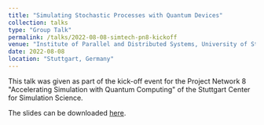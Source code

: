 ```yaml
---
title: "Simulating Stochastic Processes with Quantum Devices"
collection: talks
type: "Group Talk"
permalink: /talks/2022-08-08-simtech-pn8-kickoff
venue: "Institute of Parallel and Distributed Systems, University of Stuttgart"
date: 2022-08-08
location: "Stuttgart, Germany"
---
```


This talk was given as part of the kick-off event for the Project Network 8 "Accelerating Simulation with Quantum Computing" of the Stuttgart Center for Simulation Science.

The slides can be downloaded [here](https://daniel-fink-de.github.io/files/2022-08-08-simtech-pn8-kickoff.pdf).